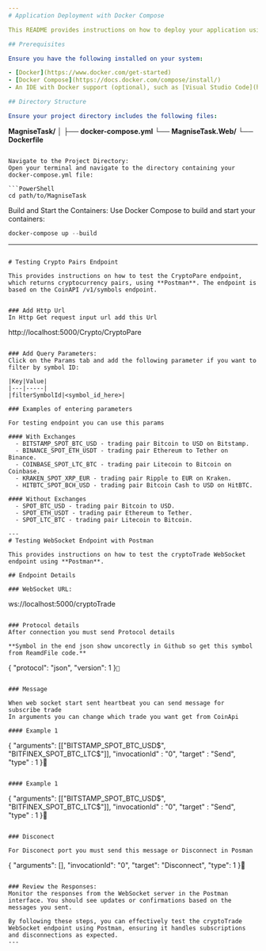 ```yaml
---
# Application Deployment with Docker Compose

This README provides instructions on how to deploy your application using Docker Compose, either through the terminal or an Integrated Development Environment (IDE).

## Prerequisites

Ensure you have the following installed on your system:

- [Docker](https://www.docker.com/get-started)
- [Docker Compose](https://docs.docker.com/compose/install/)
- An IDE with Docker support (optional), such as [Visual Studio Code](https://code.visualstudio.com/) with the Docker extension or [IntelliJ IDEA](https://www.jetbrains.com/idea/) with Docker integration.

## Directory Structure

Ensure your project directory includes the following files:

```
**MagniseTask/**
│
├── **docker-compose.yml**
└── **MagniseTask.Web/**
    └── **Dockerfile**
```

Navigate to the Project Directory:
Open your terminal and navigate to the directory containing your docker-compose.yml file:

```PowerShell
cd path/to/MagniseTask
```

Build and Start the Containers:
Use Docker Compose to build and start your containers:

```PowerShell
docker-compose up --build
```

---
```

# Testing Crypto Pairs Endpoint

This provides instructions on how to test the CryptoPare endpoint, which returns cryptocurrency pairs, using **Postman**. The endpoint is based on the CoinAPI /v1/symbols endpoint.


### Add Http Url
In Http Get request input url add this Url

```
http://localhost:5000/Crypto/CryptoPare
```

### Add Query Parameters:
Click on the Params tab and add the following parameter if you want to filter by symbol ID:

|Key|Value|
|---|-----|
|filterSymbolId|<symbol_id_here>|

### Examples of entering parameters

For testing endpoint you can use this params

#### With Exchanges
  - BITSTAMP_SPOT_BTC_USD - trading pair Bitcoin to USD on Bitstamp.
  - BINANCE_SPOT_ETH_USDT - trading pair Ethereum to Tether on Binance.
  - COINBASE_SPOT_LTC_BTC - trading pair Litecoin to Bitcoin on Coinbase.
  - KRAKEN_SPOT_XRP_EUR - trading pair Ripple to EUR on Kraken.
  - HITBTC_SPOT_BCH_USD - trading pair Bitcoin Cash to USD on HitBTC.
  
#### Without Exchanges
  - SPOT_BTC_USD - trading pair Bitcoin to USD.
  - SPOT_ETH_USDT - trading pair Ethereum to Tether.
  - SPOT_LTC_BTC - trading pair Litecoin to Bitcoin.

---
# Testing WebSocket Endpoint with Postman

This provides instructions on how to test the cryptoTrade WebSocket endpoint using **Postman**.

## Endpoint Details

### WebSocket URL:

```
ws://localhost:5000/cryptoTrade
```

### Protocol details
After connection you must send Protocol details

**Symbol in the end json show uncorectly in Github so get this symbol from ReamdFile code.**
```
{
    "protocol": "json",
    "version": 1
}``
```

### Message

When web socket start sent heartbeat you can send message for subscribe trade
In arguments you can change which trade you want get from CoinApi

#### Example 1
```
{
    "arguments": [["BITSTAMP_SPOT_BTC_USD$", "BITFINEX_SPOT_BTC_LTC$"]],
    "invocationId" : "0", 
    "target" : "Send", 
    "type" : 1
}
```

#### Example 1
```
{
    "arguments": [["BITSTAMP_SPOT_BTC_USD$", "BITFINEX_SPOT_BTC_LTC$"]],
    "invocationId" : "0", 
    "target" : "Send", 
    "type" : 1
}
```

### Disconect

For Disconect port you must send this message or Disconnect in Posman

```
{
    "arguments": [],
    "invocationId": "0",
    "target": "Disconnect",
    "type": 1
}
```

### Review the Responses:
Monitor the responses from the WebSocket server in the Postman interface. You should see updates or confirmations based on the messages you sent.

By following these steps, you can effectively test the cryptoTrade WebSocket endpoint using Postman, ensuring it handles subscriptions and disconnections as expected.
---
